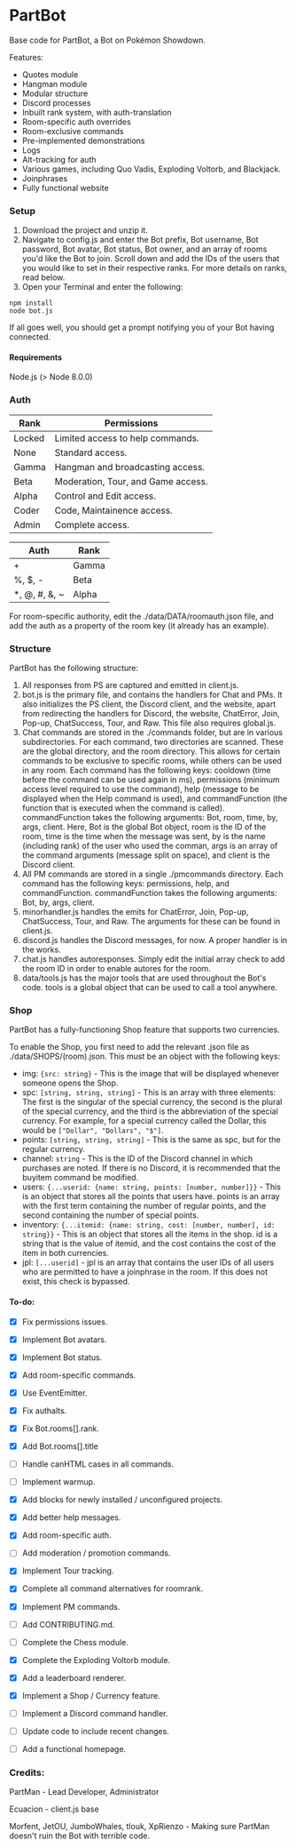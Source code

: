 # PartBot

Base code for PartBot, a Bot on Pokémon Showdown.

Features:
* Quotes module
* Hangman module
* Modular structure
* Discord processes
* Inbuilt rank system, with auth-translation
* Room-specific auth overrides
* Room-exclusive commands
* Pre-implemented demonstrations
* Logs
* Alt-tracking for auth
* Various games, including Quo Vadis, Exploding Voltorb, and Blackjack.
* Joinphrases
* Fully functional website


### Setup

1. Download the project and unzip it.
1. Navigate to config.js and enter the Bot prefix, Bot username, Bot password, Bot avatar, Bot status, Bot owner, and an array of rooms you'd like the Bot to join. Scroll down and add the IDs of the users that you would like to set in their respective ranks. For more details on ranks, read below.
1. Open your Terminal and enter the following:
```
npm install
node bot.js
```


If all goes well, you should get a prompt notifying you of your Bot having connected.


#### Requirements
Node.js (> Node 8.0.0)



### Auth

Rank | Permissions
-----|------------
Locked | Limited access to help commands.
None | Standard access.
Gamma | Hangman and broadcasting access.
Beta | Moderation, Tour, and Game access.
Alpha | Control and Edit access.
Coder | Code, Maintainence access.
Admin | Complete access.


Auth | Rank
-----|-----
 \+ | Gamma
 \%, $, - | Beta
 \*, @, #, &, ~ | Alpha


For room-specific authority, edit the ./data/DATA/roomauth.json file, and add the auth as a property of the room key (it already has an example).


### Structure
PartBot has the following structure:
1. All responses from PS are captured and emitted in client.js.
2. bot.js is the primary file, and contains the handlers for Chat and PMs. It also initializes the PS client, the Discord client, and the website, apart from redirecting the handlers for Discord, the website, ChatError, Join, Pop-up, ChatSuccess, Tour, and Raw. This file also requires global.js.
3. Chat commands are stored in the ./commands folder, but are in various subdirectories. For each command, two directories are scanned. These are the global directory, and the room directory. This allows for certain commands to be exclusive to specific rooms, while others can be used in any room. Each command has the following keys: cooldown (time before the command can be used again in ms), permissions (minimum access level required to use the command), help (message to be displayed when the Help command is used), and commandFunction (the function that is executed when the command is called). commandFunction takes the following arguments: Bot, room, time, by, args, client. Here, Bot is the global Bot object, room is the ID of the room, time is the time when the message was sent, by is the name (including rank) of the user who used the comman, args is an array of the command arguments (message split on space), and client is the Discord client.
4. All PM commands are stored in a single ./pmcommands directory. Each command has the following keys: permissions, help, and commandFunction. commandFunction takes the following arguments: Bot, by, args, client.
5. minorhandler.js handles the emits for ChatError, Join, Pop-up, ChatSuccess, Tour, and Raw. The arguments for these can be found in client.js.
6. discord.js handles the Discord messages, for now. A proper handler is in the works.
7. chat.js handles autoresponses. Simply edit the initial array check to add the room ID in order to enable autores for the room.
8. data/tools.js has the major tools that are used throughout the Bot's code. tools is a global object that can be used to call a tool anywhere.


### Shop
PartBot has a fully-functioning Shop feature that supports two currencies.

To enable the Shop, you first need to add the relevant .json file as ./data/SHOPS/(room).json. This must be an object with the following keys:
 - img: ``{src: string}`` - This is the image that will be displayed whenever someone opens the Shop.
 - spc: ``[string, string, string]`` - This is an array with three elements: The first is the singular of the special currency, the second is the plural of the special currency, and the third is the abbreviation of the special currency. For example, for a special currency called the Dollar, this would be ``["Dollar", "Dollars", "$"]``.
 - points: ``[string, string, string]`` - This is the same as spc, but for the regular currency.
 - channel: ``string`` - This is the ID of the Discord channel in which purchases are noted. If there is no Discord, it is recommended that the buyitem command be modified.
 - users: ``{...userid: {name: string, points: [number, number]}}`` - This is an object that stores all the points that users have. points is an array with the first term containing the number of regular points, and the second containing the number of special points.
 - inventory: ``{...itemid: {name: string, cost: [number, number], id: string}}`` - This is an object that stores all the items in the shop. id is a string that is the value of itemid, and the cost contains the cost of the item in both currencies.
 - jpl: ``[...userid]`` - jpl is an array that contains the user IDs of all users who are permitted to have a joinphrase in the room. If this does not exist, this check is bypassed.
 
 
#### To-do:
 - [x] Fix permissions issues.
 - [x] Implement Bot avatars.
 - [x] Implement Bot status.
 - [x] Add room-specific commands.
 - [x] Use EventEmitter.
 - [x] Fix authalts.
 - [x] Fix Bot.rooms\[].rank.
 - [x] Add Bot.rooms\[].title
 - [ ] Handle canHTML cases in all commands.
 - [ ] Implement warmup.
 - [x] Add blocks for newly installed / unconfigured projects.
 - [x] Add better help messages.
 - [x] Add room-specific auth.
 - [ ] Add moderation / promotion commands.
 - [x] Implement Tour tracking.
 - [x] Complete all command alternatives for roomrank.
 - [x] Implement PM commands.
 - [ ] Add CONTRIBUTING.md.
 - [ ] Complete the Chess module.
 - [x] Complete the Exploding Voltorb module.
 - [x] Add a leaderboard renderer.
 - [x] Implement a Shop / Currency feature.
 - [ ] Implement a Discord command handler.
 - [ ] Update code to include recent changes.
 - [ ] Add a functional homepage.

 
 
 
 ### Credits:
 PartMan - Lead Developer, Administrator
 
 Ecuacion - client.js base
 
 Morfent, JetOU, JumboWhales, tlouk, XpRienzo - Making sure PartMan doesn't ruin the Bot with terrible code.
